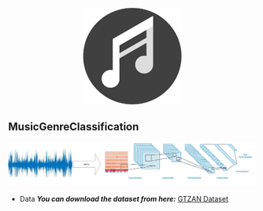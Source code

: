 <p align="center">
<img src="https://github.com/AliNajafi1998/MusicGenreClassification/blob/master/logo.jpg" width="200" />
</p>

## MusicGenreClassification 

![logo](https://github.com/AliNajafi1998/MusicGenreClassification/blob/master/GenreClassification.png)
















- Data
***You can download the dataset from here:*** [GTZAN Dataset](https://www.kaggle.com/andradaolteanu/gtzan-dataset-music-genre-classification)
